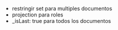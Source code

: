 - restringir set para multiples documentos
- projection para roles
- _isLast: true para todos los documentos
